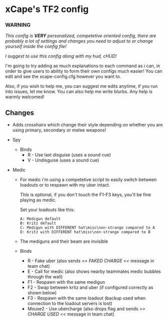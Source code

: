 # xCape's TF2 config

### **WARNING**
*This config is* ***VERY*** *personalized, competetive oriented config, there are probably a lot of settings and changes you need to adjust to or change yourself inside the config file!*

*I suggest to use this config along with my hud, cHUD!*

I'm going to try adding as much explanations to each command as i can, in order to give users to ability to form their own configs much easier!
You can edit and see the xcape-config.cfg however you want to.

Also, if you wish to help me, you can suggest me edits anytime, if you run into issues, let me know.
You can also help me write blurbs. Any help is warmly welcomed!

## Changes

- Adds crosshairs which change their style depending on whether you are using primary, secondary or melee weapons!

- Spy
  - Binds
    - R - Use last disguise (uses a sound cue)
    - V - Undisguise (uses a sound cue)
- Medic
  - For medic i'm using a competetive script to easily switch between loadouts or to respawn with my uber intact.
  
	This is optional, if you don't touch the F1-F3 keys, you'll be fine playing as medic.

	Set your loadouts like this:  

		A: Medigun default
		B: Kritz default
		C: Medigun with DIFFERENT hat\misc\non-strange compared to A
		D: Kritz with DIFFERENT hat\misc\non-strange compared to B
  - The mediguns and their beam are invisible
  - Binds
  	- R - Fake uber (also sends *>> FAKED CHARGE <<* message in team chat)
  	- E - Call for medic (also shows nearby teammates medic bubbles through the wall)
  	- F1 - Respawn with the same medigun
  	- F2 - Swap between kritz and uber (if configured correctly as shown below) 
  	- F3 - Respawn with the same loadout (backup used when connection to the loadout servers is lost)
  	- Mouse2 - Use ubercharge (also drops flag and sends *>> CHARGE USED <<* message in team chat)



